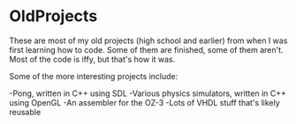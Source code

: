 OldProjects
===========

These are most of my old projects (high school and earlier) from when I was first learning how to code. Some of them are finished, some of them aren't. Most of the code is iffy, but that's how it was.

Some of the more interesting projects include:

-Pong, written in C++ using SDL
-Various physics simulators, written in C++ using OpenGL
-An assembler for the OZ-3
-Lots of VHDL stuff that's likely reusable
